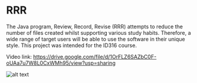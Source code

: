 # RRR
The Java program, Review, Record, Revise (RRR) attempts to reduce the number of files created whilst supporting various study habits. Therefore, a wide range of target users will be able to use the software in their unique style. This project was intended for the ID316 course.

Video link: https://drive.google.com/file/d/1OrFLZ6SAZbC0F-oUAa7u7W8L0CxWMh95/view?usp=sharing

![alt text](https://github.com/[leeyykk]/[RRR]/blob/[main]/image.jpg?raw=true)
